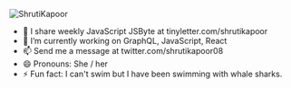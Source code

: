 
<!--
**shrutikapoor08/shrutikapoor08** is a ✨ _special_ ✨ repository because its `README.md` (this file) appears on your GitHub profile.
-->

![ShrutiKapoor](https://github.com/shrutikapoor08/shrutikapoor08/blob/master/shruti.png)


- 📰 I share weekly JavaScript JSByte at tinyletter.com/shrutikapoor
- 🔭 I’m currently working on GraphQL, JavaScript, React
- 📫 Send me a message at twitter.com/shrutikapoor08
- 😄 Pronouns: She / her
- ⚡ Fun fact: I can't swim but I have been swimming with whale sharks.


